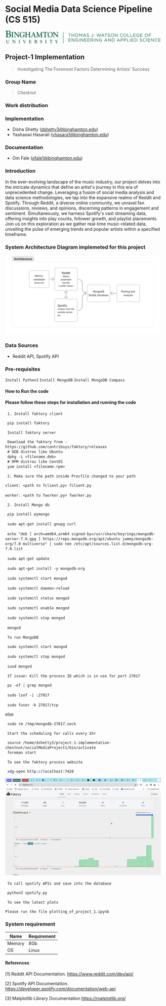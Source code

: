 # Social Media Data Science Pipeline (CS 515)

![bu](./bulogo.png)

## Project-1 Implementation
> Investigating The Foremost Factors Determining Artists’ Success

### Group Name
> Chestnut

### Work distribution
### Implementation
- Disha Shetty (dshetty3@binghamton.edu)
- Yashaswi Hasarali (yhasara1@binghamton.edu)
### Documentation
- Om Fale (ofale1@binghamton.edu)


### Introduction

In the ever-evolving landscape of the music industry, our project delves into the intricate dynamics that define an artist's journey in this era of unprecedented change. Leveraging a fusion of social media analysis and data science methodologies, we tap into the expansive realms of Reddit and Spotify. Through Reddit, a diverse online community, we unravel fan discussions, reviews, and opinions, discerning patterns in engagement and sentiment. Simultaneously, we harness Spotify's vast streaming data, offering insights into play counts, follower growth, and playlist placements. Join us on this exploration as we gather real-time music-related data, unveiling the pulse of emerging trends and popular artists within a specified timeframe.

### System Architecture Diagram implemeted for this project

![bu](/ArchitectureDiagram.png)

### Data Sources
- Reddit API, Spotify API

### Pre-requisites

<code>Install Python3</code>
<code>Install MongoDB</code>
<code>Install MongoDB Compass</code>

#### How to Run the code

<h4> Please follow these steps for installation and running the code </h4>


<code> 1. Install faktory client</code>

     pip install faktory

<code> Install faktory server </code>
    
     Download the faktory from - https://github.com/contribsys/faktory/releases
     # DEB distros like Ubuntu
     dpkg -i <filename.deb>
     # RPM distros like CentOS
     yum install <filename.rpm>


<code> 2. Make sure the path inside Procfile changed to your path </code>

    client: <path to fclient.py> fclient.py
    
    worker: <path to fworker.py> fworker.py


<code> 2. Install Mongo db </code>

     pip install pymongo

     sudo apt-get install gnupg curl
     
     echo "deb [ arch=amd64,arm64 signed-by=/usr/share/keyrings/mongodb-server-7.0.gpg ] https://repo.mongodb.org/apt/ubuntu jammy/mongodb-org/7.0 multiverse" | sudo tee /etc/apt/sources.list.d/mongodb-org-7.0.list

     sudo apt-get update

     sudo apt-get install -y mongodb-org

     sudo systemctl start mongod

     sudo systemctl daemon-reload

     sudo systemctl status mongod

     sudo systemctl enable mongod

     sudo systemctl stop mongod

     mongod

<code> To run MongoDB </code>     

     sudo systemctl start mongod

     sudo systemctl stop mongod

     suod mongod
     
<code> If issue: Kill the process ID which is in use for port 27017 </code> 

     ps -ef | grep mongod

     sudo lsof -i :27017

     sudo fuser -k 27017/tcp

else

     sudo rm /tmp/mongodb-27017.sock
    
<code> Start the scheduling for calls every 1hr </code>

     source /home/dshetty3/project-1-implementation-chestnut/socialMediaProject1/bin/activate
     foreman start

<code> To see the faktory process website </code>

     xdg-open http://localhost:7420

<img src="/Faktory.gif" alt="Demo GIF" width="900"/>
     

<code> To call spotify APIs and save into the database </code>

     python3 spotify.py

<code> To see the latest plots </code>

    Please run the file plotting_of_project_1.ipynb


### System requirement

| Name | Requirement |
| ------ | ------ |
| Memory | 8Gb |
| OS | Linux |

#### References 

[1] Reddit API Documentation. https://www.reddit.com/dev/api/

[2] Spotify API Documentation. https://developer.spotify.com/documentation/web-api

[3] Matplotlib Library Documentation https://matplotlib.org/














